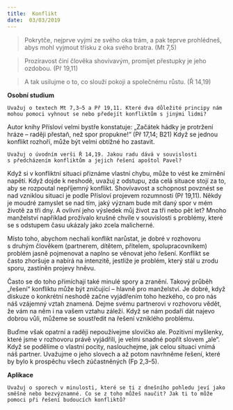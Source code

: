 ```yaml
---
title:  Konflikt
date:  03/03/2019
---
```


> <p></p>
> Pokrytče, nejprve vyjmi ze svého oka trám, a pak teprve prohlédneš, abys mohl vyjmout třísku z oka svého bratra. (Mt 7,5)

> <p></p>
> Prozíravost činí člověka shovívavým, promíjet přestupky je jeho ozdobou. (Př 19,11)

> <p></p>
> A tak usilujme o to, co slouží pokoji a společnému růstu. (Ř 14,19)

**Osobní studium**

`Uvažuj o textech Mt 7,3–5 a Př 19,11. Které dva důležité principy nám mohou pomoci vyhnout se nebo předejít konfliktům s jinými lidmi?`

Autor knihy Přísloví velmi bystře konstatuje: „Začátek hádky je protržení hráze – raději přestaň, než spor propukne!“ (Př 17,14; B21) Když se jednou konflikt rozhoří, může být velmi obtížné ho zastavit.

`Uvažuj o úvodním verši Ř 14,19. Jakou radu dává v souvislosti s předcházením konfliktům a jejich řešení apoštol Pavel?`

Když si v konfliktní situaci přiznáme vlastní chybu, může to vést ke zmírnění napětí. Když dojde k neshodě, uvažuj z odstupu, zda celá situace stojí za to, aby se rozpoutal nepříjemný konflikt. Shovívavost a schopnost povznést se nad vzniklou situaci je podle Přísloví projevem rozumnosti (Př 19,11). Někdy je moudré zamyslet se nad tím, jaký význam bude mít daný spor v mém životě za tři dny. A ovlivní jeho výsledek můj život za tři nebo pět let? Mnoho manželství například prožívalo krušné chvíle v souvislosti s problémy, které se s odstupem času ukázaly jako zcela malicherné.

Místo toho, abychom nechali konflikt narůstat, je dobré v rozhovoru s druhým člověkem (partnerem, dítětem, přítelem, spolupracovníkem) problém jasně pojmenovat a naplno se věnovat jeho řešení. Konflikt se často zhoršuje a nabírá na intenzitě, jestliže je problém, který stál u zrodu sporu, zastíněn projevy hněvu.

Často se do toho přimíchají také minulé spory a zranění. Takový průběh „řešení“ konfliktu může být zničující – hlavně pro manželství. Je dobré, když diskuze o konkrétní neshodě začne vyjádřením toho hezkého, co pro nás náš vzájemný vztah znamená. Dejme svému partnerovi v rozhovoru vědět, že vám na něm i na vašem vztahu záleží. Když se nám podaří dát najevo dobrou vůli, můžeme se soustředit na řešení vzniklého problému.

Buďme však opatrní a raději nepoužívejme slovíčko ale. Pozitivní myšlenky, které jsme v rozhovoru právě vyjádřili, je velmi snadné popřít slovem „ale“. Když se podělíme o vlastní pocity, naslouchejme, jak celou situaci vnímá náš partner. Uvažujme o jeho slovech a až potom navrhněme řešení, které by bylo k prospěchu všech zúčastněných (Fp 2,3–5).

**Aplikace**

`Uvažuj o sporech v minulosti, které se ti z dnešního pohledu jeví jako směšné nebo bezvýznamné. Co se z toho můžeš naučit? Jak ti to může pomoci při řešení budoucích konfliktů?`